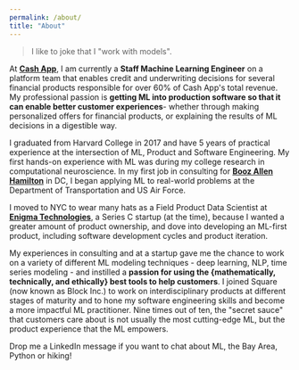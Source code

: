 ```yaml
---
permalink: /about/
title: "About"
---
```

> I like to joke that I "work with models".

At **[Cash App](https://cash.app/)**, I am currently a **Staff Machine Learning Engineer** on a platform team that enables credit and underwriting decisions for several financial products responsible for over 60% of Cash App's total revenue. My professional passion is **getting ML into production software so that it can enable better customer experiences**- whether through making personalized offers for financial products, or explaining the results of ML decisions in a digestible way.

I graduated from Harvard College in 2017 and have 5 years of practical experience at the intersection of ML, Product and Software Engineering. My first hands-on experience with ML was during my college research in computational neuroscience. In my first job in consulting for **[Booz Allen Hamilton](https://www.boozallen.com/)** in DC, I began applying ML to real-world problems at the Department of Transportation and US Air Force.

I moved to NYC to wear many hats as a Field Product Data Scientist at **[Enigma Technologies](https://enigma.com/)**, a Series C startup (at the time), because I wanted a greater amount of product ownership, and dove into developing an ML-first product, including software development cycles and product iteration.

My experiences in consulting and at a startup gave me the chance to work on a variety of different ML modeling techniques - deep learning, NLP, time series modeling - and instilled a **passion for using the {mathematically, technically, and ethically} best tools to help customers**. I joined Square (now known as Block Inc.) to work on interdisciplinary products at different stages of maturity and to hone my software engineering skills and become a more impactful ML practitioner. Nine times out of ten, the "secret sauce" that customers care about is not usually the most cutting-edge ML, but the product experience that the ML empowers.

Drop me a LinkedIn message if you want to chat about ML, the Bay Area, Python or hiking!
